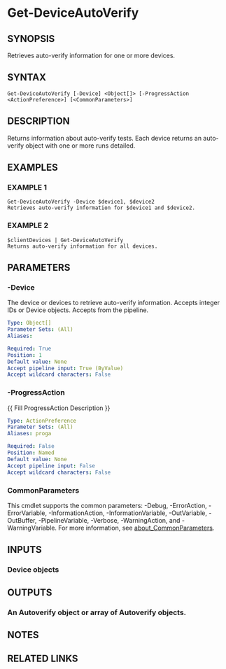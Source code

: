 # Get-DeviceAutoVerify

## SYNOPSIS
Retrieves auto-verify information for one or more devices.

## SYNTAX

```
Get-DeviceAutoVerify [-Device] <Object[]> [-ProgressAction <ActionPreference>] [<CommonParameters>]
```

## DESCRIPTION
Returns information about auto-verify tests.
Each device returns an auto-verify object with one or
more runs detailed.

## EXAMPLES

### EXAMPLE 1
```
Get-DeviceAutoVerify -Device $device1, $device2
Retrieves auto-verify information for $device1 and $device2.
```

### EXAMPLE 2
```
$clientDevices | Get-DeviceAutoVerify
Returns auto-verify information for all devices.
```

## PARAMETERS

### -Device
The device or devices to retrieve auto-verify information.
Accepts integer IDs or Device objects.
Accepts from the pipeline.

```yaml
Type: Object[]
Parameter Sets: (All)
Aliases:

Required: True
Position: 1
Default value: None
Accept pipeline input: True (ByValue)
Accept wildcard characters: False
```

### -ProgressAction
{{ Fill ProgressAction Description }}

```yaml
Type: ActionPreference
Parameter Sets: (All)
Aliases: proga

Required: False
Position: Named
Default value: None
Accept pipeline input: False
Accept wildcard characters: False
```

### CommonParameters
This cmdlet supports the common parameters: -Debug, -ErrorAction, -ErrorVariable, -InformationAction, -InformationVariable, -OutVariable, -OutBuffer, -PipelineVariable, -Verbose, -WarningAction, and -WarningVariable. For more information, see [about_CommonParameters](http://go.microsoft.com/fwlink/?LinkID=113216).

## INPUTS

### Device objects
## OUTPUTS

### An Autoverify object or array of Autoverify objects.
## NOTES

## RELATED LINKS
